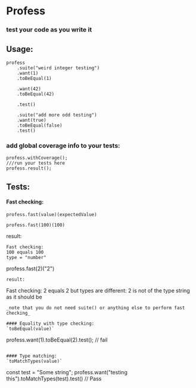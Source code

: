 # Profess  
### test your code as you write it

## Usage:  

```
profess
    .suite("weird integer testing")
    .want(1)
    .toBeEqual(1)

    .want(42)
    .toBeEqual(42)

    .test()

    .suite("add more odd testing")
    .want(true)
    .toBeEqual(false)
    .test()
```

### add global coverage info to your tests:  

```
profess.withCoverage();
///run your tests here
profess.result();
```

## Tests:  

#### Fast checking:  
`profess.fast(value)(expectedValue)`  
```
profess.fast(100)(100)
```   
result:
```
Fast checking:
100 equals 100
type = "number"
```
profess.fast(2)("2")
```  
result:
```
Fast checking:
2 equals 2 but types are different: 2 is not of the type string as it should be
```
_note that you do not need suite() or anything else to perform fast checking_

#### Equality with type checking:  
`toBeEqual(value)`  
```
profess.want(1).toBeEqual(2).test(); // fail
```  

#### Type matching:  
`toMatchTypes(value)`  
```
const test = "Some string";
profess.want("testing this").toMatchTypes(test).test() // Pass
```  
